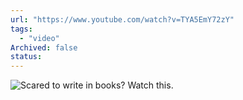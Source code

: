```yaml
---
url: "https://www.youtube.com/watch?v=TYA5EmY72zY"
tags:
  - "video"
Archived: false
status:
---
```

![Scared to write in books? Watch this.](https://www.youtube.com/watch?v=TYA5EmY72zY)
